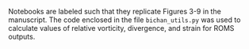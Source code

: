 Notebooks are labeled such that they replicate Figures 3-9 in the manuscript. The code enclosed in the file `bichan_utils.py` was used to calculate values of relative vorticity, divergence, and strain for ROMS outputs.
